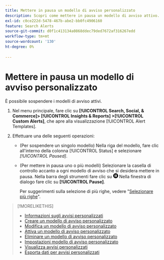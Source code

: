 ```yaml
---
title: Mettere in pausa un modello di avviso personalizzato
description: Scopri come mettere in pausa un modello di avviso attivo.
exl-id: c0ce222d-5478-467b-abe2-bb0fc4906160
feature: Search Alerts
source-git-commit: d0f1c413134a0868ddec79ded7672af316267edd
workflow-type: tm+mt
source-wordcount: '130'
ht-degree: 0%

---
```


# Mettere in pausa un modello di avviso personalizzato

È possibile sospendere i modelli di avviso attivi.

1. Nel menu principale, fare clic su **[!UICONTROL Search, Social, & Commerce]> [!UICONTROL Insights & Reports] >[!UICONTROL Custom Alerts]**, che apre alla visualizzazione [!UICONTROL Alert Templates].

1. Effettuare una delle seguenti operazioni:

   * (Per sospendere un singolo modello) Nella riga del modello, fare clic all&#39;interno della colonna [!UICONTROL Status] e selezionare *[!UICONTROL Paused]*.

   * (Per mettere in pausa uno o più modelli) Selezionare la casella di controllo accanto a ogni modello di avviso che si desidera mettere in pausa. Nella barra degli strumenti fare clic su ![Pausa](/help/search-social-commerce/assets/pause.png "Pausa") Nella finestra di dialogo fare clic su **[!UICONTROL Pause]**.

     Per suggerimenti sulla selezione di più righe, vedere &quot;[Selezionare più righe](/help/search-social-commerce/common-tasks/navigation-editing-selection/multiple-rows-select.md)&quot;.

>[!MORELIKETHIS]
>
>* [Informazioni sugli avvisi personalizzati](alert-about.md)
>* [Creare un modello di avviso personalizzato](alert-template-create.md)
>* [Modifica un modello di avviso personalizzato](alert-template-edit.md)
>* [Attiva un modello di avviso personalizzato](alert-template-activate.md)
>* [Eliminare un modello di avviso personalizzato](alert-template-delete.md)
>* [Impostazioni modello di avviso personalizzato](alert-template-settings.md)
>* [Visualizza avvisi personalizzati](alert-view.md)
>* [Esporta dati per avvisi personalizzati](alert-export-data.md)
